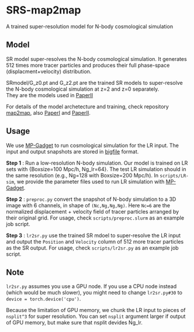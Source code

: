 # SRS-map2map
A trained super-resolution model for N-body cosmological simulation


## Model

SR model super-resolves the N-body cosmological simulation. It generates 512 times more tracer particles and produces their full phase-space (displacment+velocity) distribution.

SRmodel/G_z0.pt and G_z2.pt are the trained SR models to super-resolve the N-body cosmological simulation at z=2 and z=0 separately.  
They are the models used in [PaperII](https://doi.org/10.1093/mnras/stab2113)

For details of the model archetecture and training, check repository [map2map](https://github.com/eelregit/map2map), also [PaperI](https://www.pnas.org/content/118/19/e2022038118) and [PaperII](https://doi.org/10.1093/mnras/stab2113).


## Usage

We use [MP-Gadget](https://github.com/MP-Gadget/MP-Gadget) to run cosmological simulation for the LR input. The input and output snapshots are stored in [bigfile](https://github.com/rainwoodman/bigfile) format.

**Step 1** : Run a low-resolution N-body simulation. Our model is trained on LR sets with {Boxsize=100 Mpc/h, Ng_lr=64}. The test LR simulation should in the same resolution (e.g., Ng=128 with Boxsize=200 Mpc/h). In `scripts/LR-sim`, we provide the parameter files used to run LR simulation with [MP-Gadget](https://github.com/MP-Gadget/MP-Gadget).


**Step 2** : `preproc.py` convert the snapshot of N-body simulation to a 3D image with 6 channels, in shape of `(Nc,Ng,Ng,Ng)`. Here `Nc=6` are the normalized displacement + velocity field of tracer particles arranged by their original grid. For usage, check `scripts/preproc.slurm` as an example job script. 


**Step 3** : `lr2sr.py` use the trained SR mdoel to super-resolve the LR input and output the `Position` and `Velocity` column of 512 more tracer particles as the SR output. For usage, check `scripts/lr2sr.py` as an example job script. 


## Note

`lr2sr.py` assumes you use a GPU node. If you use a CPU node instead (which would be much slower), you might need to change `lr2sr.py#30` to `device = torch.device('cpu')`.

Because the limitation of GPU memory, we chunk the LR input to pieces of `nsplit^3` for super resolution. You can set `nsplit` argument larger if output of GPU memory, but make sure that nsplit devides Ng_lr. 


